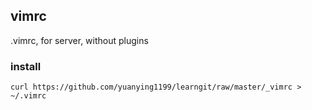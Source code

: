## vimrc

.vimrc, for server, without plugins

### install
```
curl https://github.com/yuanying1199/learngit/raw/master/_vimrc > ~/.vimrc
```
